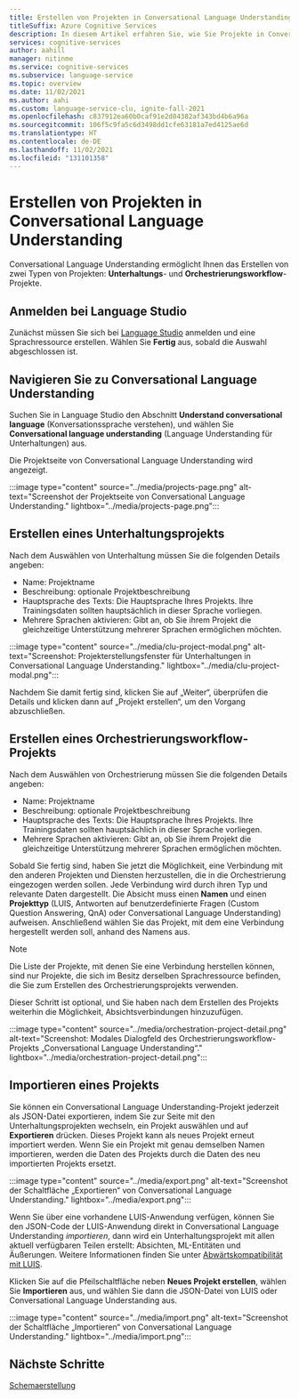 ```yaml
---
title: Erstellen von Projekten in Conversational Language Understanding
titleSuffix: Azure Cognitive Services
description: In diesem Artikel erfahren Sie, wie Sie Projekte in Conversational Language Understanding erstellen.
services: cognitive-services
author: aahill
manager: nitinme
ms.service: cognitive-services
ms.subservice: language-service
ms.topic: overview
ms.date: 11/02/2021
ms.author: aahi
ms.custom: language-service-clu, ignite-fall-2021
ms.openlocfilehash: c837912ea60b0caf91e2d04382af343bd4b6a96a
ms.sourcegitcommit: 106f5c9fa5c6d3498dd1cfe63181a7ed4125ae6d
ms.translationtype: HT
ms.contentlocale: de-DE
ms.lasthandoff: 11/02/2021
ms.locfileid: "131101358"
---
```

# <a name="how-to-create-projects-in-conversational-language-understanding"></a>Erstellen von Projekten in Conversational Language Understanding

Conversational Language Understanding ermöglicht Ihnen das Erstellen von zwei Typen von Projekten: **Unterhaltungs**- und **Orchestrierungsworkflow**-Projekte.

## <a name="sign-in-to-language-studio"></a>Anmelden bei Language Studio
Zunächst müssen Sie sich bei [Language Studio](https://aka.ms/languageStudio) anmelden und eine Sprachressource erstellen. Wählen Sie **Fertig** aus, sobald die Auswahl abgeschlossen ist.

## <a name="navigate-to-conversational-language-understanding"></a>Navigieren Sie zu Conversational Language Understanding

Suchen Sie in Language Studio den Abschnitt **Understand conversational language** (Konversationssprache verstehen), und wählen Sie **Conversational language understanding** (Language Understanding für Unterhaltungen) aus.

Die Projektseite von Conversational Language Understanding wird angezeigt.

:::image type="content" source="../media/projects-page.png" alt-text="Screenshot der Projektseite von Conversational Language Understanding." lightbox="../media/projects-page.png":::

## <a name="create-a-conversation-project"></a>Erstellen eines Unterhaltungsprojekts
Nach dem Auswählen von Unterhaltung müssen Sie die folgenden Details angeben:
- Name: Projektname
- Beschreibung: optionale Projektbeschreibung
- Hauptsprache des Texts: Die Hauptsprache Ihres Projekts. Ihre Trainingsdaten sollten hauptsächlich in dieser Sprache vorliegen.
- Mehrere Sprachen aktivieren: Gibt an, ob Sie ihrem Projekt die gleichzeitige Unterstützung mehrerer Sprachen ermöglichen möchten.

:::image type="content" source="../media/clu-project-modal.png" alt-text="Screenshot: Projekterstellungsfenster für Unterhaltungen in Conversational Language Understanding." lightbox="../media/clu-project-modal.png":::

Nachdem Sie damit fertig sind, klicken Sie auf „Weiter“, überprüfen die Details und klicken dann auf „Projekt erstellen“, um den Vorgang abzuschließen. 

## <a name="create-an-orchestration-workflow-project"></a>Erstellen eines Orchestrierungsworkflow-Projekts

Nach dem Auswählen von Orchestrierung müssen Sie die folgenden Details angeben:
- Name: Projektname
- Beschreibung: optionale Projektbeschreibung
- Hauptsprache des Texts: Die Hauptsprache Ihres Projekts. Ihre Trainingsdaten sollten hauptsächlich in dieser Sprache vorliegen.
- Mehrere Sprachen aktivieren: Gibt an, ob Sie ihrem Projekt die gleichzeitige Unterstützung mehrerer Sprachen ermöglichen möchten.

Sobald Sie fertig sind, haben Sie jetzt die Möglichkeit, eine Verbindung mit den anderen Projekten und Diensten herzustellen, die in die Orchestrierung eingezogen werden sollen. Jede Verbindung wird durch ihren Typ und relevante Daten dargestellt. Die Absicht muss einen **Namen** und einen **Projekttyp** (LUIS, Antworten auf benutzerdefinierte Fragen (Custom Question Answering, QnA) oder Conversational Language Understanding) aufweisen. Anschließend wählen Sie das Projekt, mit dem eine Verbindung hergestellt werden soll, anhand des Namens aus. 

> [!NOTE]
> Die Liste der Projekte, mit denen Sie eine Verbindung herstellen können, sind nur Projekte, die sich im Besitz derselben Sprachressource befinden, die Sie zum Erstellen des Orchestrierungsprojekts verwenden.

Dieser Schritt ist optional, und Sie haben nach dem Erstellen des Projekts weiterhin die Möglichkeit, Absichtsverbindungen hinzuzufügen.

:::image type="content" source="../media/orchestration-project-detail.png" alt-text="Screenshot: Modales Dialogfeld des Orchestrierungsworkflow-Projekts „Conversational Language Understanding“." lightbox="../media/orchestration-project-detail.png":::

## <a name="import-a-project"></a>Importieren eines Projekts

Sie können ein Conversational Language Understanding-Projekt jederzeit als JSON-Datei exportieren, indem Sie zur Seite mit den Unterhaltungsprojekten wechseln, ein Projekt auswählen und auf **Exportieren** drücken.
Dieses Projekt kann als neues Projekt erneut importiert werden. Wenn Sie ein Projekt mit genau demselben Namen importieren, werden die Daten des Projekts durch die Daten des neu importierten Projekts ersetzt.

:::image type="content" source="../media/export.png" alt-text="Screenshot der Schaltfläche „Exportieren“ von Conversational Language Understanding." lightbox="../media/export.png":::

Wenn Sie über eine vorhandene LUIS-Anwendung verfügen, können Sie den JSON-Code der LUIS-Anwendung direkt in Conversational Language Understanding _importieren_, dann wird ein Unterhaltungsprojekt mit allen aktuell verfügbaren Teilen erstellt: Absichten, ML-Entitäten und Äußerungen. Weitere Informationen finden Sie unter [Abwärtskompatibilität mit LUIS](../concepts/backwards-compatibility.md).

Klicken Sie auf die Pfeilschaltfläche neben **Neues Projekt erstellen**, wählen Sie **Importieren** aus, und wählen Sie dann die JSON-Datei von LUIS oder Conversational Language Understanding aus.

:::image type="content" source="../media/import.png" alt-text="Screenshot der Schaltfläche „Importieren“ von Conversational Language Understanding." lightbox="../media/import.png":::

## <a name="next-steps"></a>Nächste Schritte

[Schemaerstellung](./build-schema.md)
